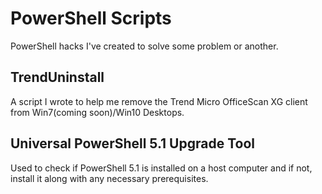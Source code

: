 # PowerShell Scripts
PowerShell hacks I've created to solve some problem or another.

## TrendUninstall
A script I wrote to help me remove the Trend Micro OfficeScan XG client from Win7(coming soon)/Win10 Desktops.

## Universal PowerShell 5.1 Upgrade Tool
Used to check if PowerShell 5.1 is installed on a host computer and if not, install it along with any necessary prerequisites.

